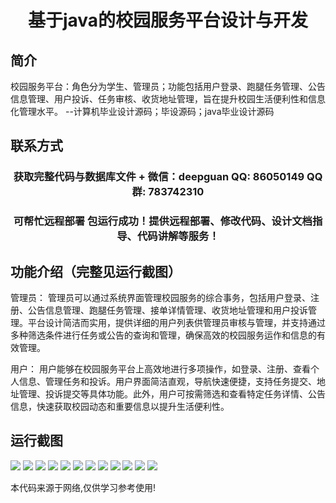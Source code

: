 <p><h1 align="center">基于java的校园服务平台设计与开发</h1></p>

## 简介
校园服务平台：角色分为学生、管理员；功能包括用户登录、跑腿任务管理、公告信息管理、用户投诉、任务审核、收货地址管理，旨在提升校园生活便利性和信息化管理水平。    --计算机毕业设计源码；毕设源码；java毕业设计源码


## 联系方式
<p><h3 align="center">获取完整代码与数据库文件 + 微信：deepguan QQ: 86050149 QQ群: 783742310</h3></p>
<p><h3 align="center">可帮忙远程部署 包运行成功！提供远程部署、修改代码、设计文档指导、代码讲解等服务！</h3></p>

## 功能介绍（完整见运行截图）
管理员： 管理员可以通过系统界面管理校园服务的综合事务，包括用户登录、注册、公告信息管理、跑腿任务管理、接单详情管理、收货地址管理和用户投诉管理。平台设计简洁而实用，提供详细的用户列表供管理员审核与管理，并支持通过多种筛选条件进行任务或公告的查询和管理，确保高效的校园服务运作和信息的有效管理。

用户： 用户能够在校园服务平台上高效地进行多项操作，如登录、注册、查看个人信息、管理任务和投诉。用户界面简洁直观，导航快速便捷，支持任务提交、地址管理、投诉提交等具体功能。此外，用户可按需筛选和查看特定任务详情、公告信息，快速获取校园动态和重要信息以提升生活便利性。


## 运行截图
![](https://bs-1329754181.cos.ap-shanghai.myqcloud.com/spring/CampusServicePlatformDesignAndDevelopment/img/001.jpg)
![](https://bs-1329754181.cos.ap-shanghai.myqcloud.com/spring/CampusServicePlatformDesignAndDevelopment/img/002.jpg)
![](https://bs-1329754181.cos.ap-shanghai.myqcloud.com/spring/CampusServicePlatformDesignAndDevelopment/img/003.jpg)
![](https://bs-1329754181.cos.ap-shanghai.myqcloud.com/spring/CampusServicePlatformDesignAndDevelopment/img/004.jpg)
![](https://bs-1329754181.cos.ap-shanghai.myqcloud.com/spring/CampusServicePlatformDesignAndDevelopment/img/005.jpg)
![](https://bs-1329754181.cos.ap-shanghai.myqcloud.com/spring/CampusServicePlatformDesignAndDevelopment/img/006.jpg)
![](https://bs-1329754181.cos.ap-shanghai.myqcloud.com/spring/CampusServicePlatformDesignAndDevelopment/img/007.jpg)
![](https://bs-1329754181.cos.ap-shanghai.myqcloud.com/spring/CampusServicePlatformDesignAndDevelopment/img/008.jpg)
![](https://bs-1329754181.cos.ap-shanghai.myqcloud.com/spring/CampusServicePlatformDesignAndDevelopment/img/009.jpg)
![](https://bs-1329754181.cos.ap-shanghai.myqcloud.com/spring/CampusServicePlatformDesignAndDevelopment/img/010.jpg)
![](https://bs-1329754181.cos.ap-shanghai.myqcloud.com/spring/CampusServicePlatformDesignAndDevelopment/img/011.jpg)
![](https://bs-1329754181.cos.ap-shanghai.myqcloud.com/spring/CampusServicePlatformDesignAndDevelopment/img/012.jpg)

<p>本代码来源于网络,仅供学习参考使用!</p>
